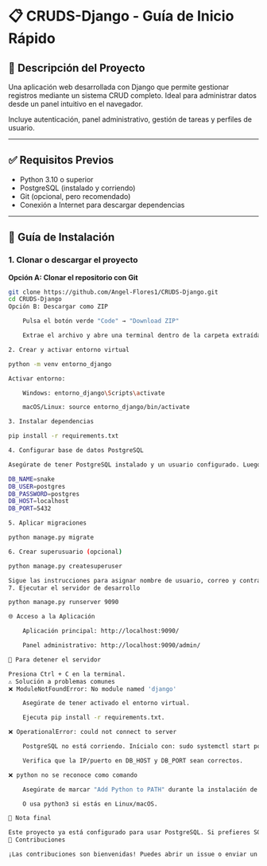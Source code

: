 # 📋 CRUDS-Django - Guía de Inicio Rápido

## 🧾 Descripción del Proyecto

Una aplicación web desarrollada con Django que permite gestionar registros mediante un sistema CRUD completo. Ideal para administrar datos desde un panel intuitivo en el navegador.

Incluye autenticación, panel administrativo, gestión de tareas y perfiles de usuario.

---

## ✅ Requisitos Previos

- Python 3.10 o superior
- PostgreSQL (instalado y corriendo)
- Git (opcional, pero recomendado)
- Conexión a Internet para descargar dependencias

---

## 🚀 Guía de Instalación

### 1. Clonar o descargar el proyecto

**Opción A: Clonar el repositorio con Git**

```bash
git clone https://github.com/Angel-Flores1/CRUDS-Django.git
cd CRUDS-Django
Opción B: Descargar como ZIP

    Pulsa el botón verde "Code" → "Download ZIP"

    Extrae el archivo y abre una terminal dentro de la carpeta extraída

2. Crear y activar entorno virtual

python -m venv entorno_django

Activar entorno:

    Windows: entorno_django\Scripts\activate

    macOS/Linux: source entorno_django/bin/activate

3. Instalar dependencias

pip install -r requirements.txt

4. Configurar base de datos PostgreSQL

Asegúrate de tener PostgreSQL instalado y un usuario configurado. Luego edita el archivo .env (o configura tus variables de entorno) con estos datos:

DB_NAME=snake
DB_USER=postgres
DB_PASSWORD=postgres
DB_HOST=localhost
DB_PORT=5432

5. Aplicar migraciones

python manage.py migrate

6. Crear superusuario (opcional)

python manage.py createsuperuser

Sigue las instrucciones para asignar nombre de usuario, correo y contraseña.
7. Ejecutar el servidor de desarrollo

python manage.py runserver 9090

🌐 Acceso a la Aplicación

    Aplicación principal: http://localhost:9090/

    Panel administrativo: http://localhost:9090/admin/

🛑 Para detener el servidor

Presiona Ctrl + C en la terminal.
⚠️ Solución a problemas comunes
❌ ModuleNotFoundError: No module named 'django'

    Asegúrate de tener activado el entorno virtual.

    Ejecuta pip install -r requirements.txt.

❌ OperationalError: could not connect to server

    PostgreSQL no está corriendo. Inícialo con: sudo systemctl start postgresql

    Verifica que la IP/puerto en DB_HOST y DB_PORT sean correctos.

❌ python no se reconoce como comando

    Asegúrate de marcar "Add Python to PATH" durante la instalación de Python.

    O usa python3 si estás en Linux/macOS.

🧠 Nota final

Este proyecto ya está configurado para usar PostgreSQL. Si prefieres SQLite para desarrollo rápido, puedes cambiar el ENGINE y NAME en settings.py.
🤝 Contribuciones

¡Las contribuciones son bienvenidas! Puedes abrir un issue o enviar un pull request.
